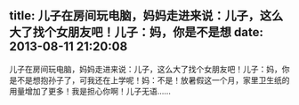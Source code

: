 title: 儿子在房间玩电脑，妈妈走进来说：儿子，这么大了找个女朋友吧！儿子：妈，你是不是想
date: 2013-08-11 21:20:08
---

儿子在房间玩电脑，妈妈走进来说：儿子，这么大了找个女朋友吧！儿子：妈，你是不是想抱孙子了，可我还在上学呢！妈：不是！放暑假这一个月，家里卫生纸的用量增加了更多！我是担心你啊！儿子无语……
